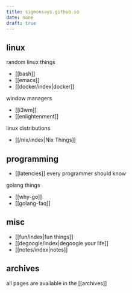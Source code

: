 ```yaml
---
title: sigmonsays.github.io
date: none
draft: true
---
```


## linux

random linux things

- [[bash]]
- [[emacs]]
- [[docker/index|docker]]

window managers

- [[i3wm]]
- [[enlightenment]]

linux distributions

- [[/nix/index|Nix Things]]

## programming

- [[latencies]] every programmer should know

golang things

- [[why-go]]
- [[golang-faq]]


## misc
- [[fun/index|fun things]]
- [[degoogle/index|degoogle your life]]
- [[notes/index|notes]]

## archives

all pages are available in the [[archives]]
